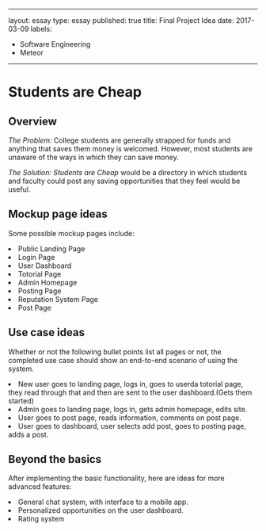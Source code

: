 
---
layout: essay
type: essay
published: true
title: Final Project Idea
date: 2017-03-09
labels:
  - Software Engineering
  - Meteor
---

# Students are Cheap

## Overview 
*The Problem:*
College students are generally strapped for funds and anything that saves them money is welcomed. However, most students are unaware of the ways in which they can save money.

*The Solution:*
*Students are Cheap* would be a directory in which students and faculty could post any saving opportunities that they feel would be useful.


## Mockup page ideas
Some possible mockup pages include:
<li>Public Landing Page</li>
<li>Login Page</li>
<li>User Dashboard</li>
<li>Totorial Page</li>
<li>Admin Homepage</li>
<li>Posting Page</li>
<li>Reputation System Page</li>
<li>Post Page</li>


## Use case ideas
Whether or not the following bullet points list all pages or not, the completed use case should show an end-to-end scenario of using the system.
<li>New user goes to landing page, logs in, goes to userda totorial page, they read through that and then are sent to the user dashboard.(Gets them started)</li>
<li>Admin goes to landing page, logs in, gets admin homepage, edits site.</li>
<li>User goes to post page, reads information, comments on post page.</li>
<li>User goes to dashboard, user selects add post, goes to posting page, adds a post.</li>


## Beyond the basics
After implementing the basic functionality, here are ideas for more advanced features:
<li>General chat system, with interface to a mobile app.</li>
<li>Personalized opportunities on the user dashboard.</li>
<li>Rating system</li>